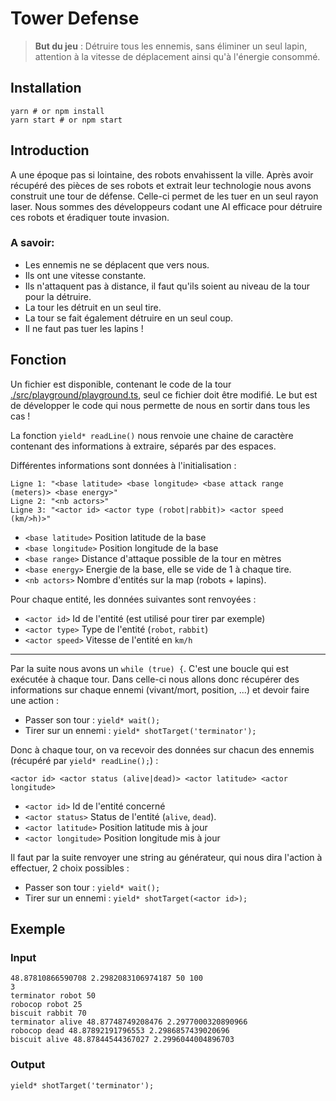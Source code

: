 # Tower Defense

> **But du jeu** : Détruire tous les ennemis, sans éliminer un seul lapin, attention à la vitesse de déplacement ainsi qu'à l'énergie consommé.

## Installation

```
yarn # or npm install
yarn start # or npm start
```

## Introduction

A une époque pas si lointaine, des robots envahissent la ville. Après avoir récupéré des pièces de ses robots et extrait leur technologie nous avons construit une tour de défense. Celle-ci permet de les tuer en un seul rayon laser. Nous sommes des développeurs codant une AI efficace pour détruire ces robots et éradiquer toute invasion.

### A savoir:

- Les ennemis ne se déplacent que vers nous.
- Ils ont une vitesse constante.
- Ils n'attaquent pas à distance, il faut qu'ils soient au niveau de la tour pour la détruire.
- La tour les détruit en un seul tire.
- La tour se fait également détruire en un seul coup.
- Il ne faut pas tuer les lapins !

## Fonction

Un fichier est disponible, contenant le code de la tour [./src/playground/playground.ts](src/playground/playground.ts), seul ce fichier doit être modifié. Le but est de développer le code qui nous permette de nous en sortir dans tous les cas !

La fonction `yield* readLine()` nous renvoie une chaine de caractère contenant des informations à extraire, séparés par des espaces.

Différentes informations sont données à l'initialisation :

```
Ligne 1: "<base latitude> <base longitude> <base attack range (meters)> <base energy>"
Ligne 2: "<nb actors>"
Ligne 3: "<actor id> <actor type (robot|rabbit)> <actor speed (km/>h)>"
```

- `<base latitude>` Position latitude de la base
- `<base longitude>` Position longitude de la base
- `<base range>` Distance d'attaque possible de la tour en mètres
- `<base energy>` Energie de la base, elle se vide de 1 à chaque tire.
- `<nb actors>` Nombre d'entités sur la map (robots + lapins).

Pour chaque entité, les données suivantes sont renvoyées :

- `<actor id>` Id de l'entité (est utilisé pour tirer par exemple)
- `<actor type>` Type de l'entité (`robot`, `rabbit`)
- `<actor speed>` Vitesse de l'entité en `km/h`

---

Par la suite nous avons un `while (true) {`. C'est une boucle qui est exécutée à chaque tour. Dans celle-ci nous allons donc récupérer des informations sur chaque ennemi (vivant/mort, position, ...) et devoir faire une action :

- Passer son tour : `yield* wait();`
- Tirer sur un ennemi : `yield* shotTarget('terminator');`

Donc à chaque tour, on va recevoir des données sur chacun des ennemis (récupéré par `yield* readLine();`) :

```
<actor id> <actor status (alive|dead)> <actor latitude> <actor longitude>
```

- `<actor id>` Id de l'entité concerné
- `<actor status>` Status de l'entité (`alive`, `dead`).
- `<actor latitude>` Position latitude mis à jour
- `<actor longitude>` Position longitude mis à jour

Il faut par la suite renvoyer une string au générateur, qui nous dira l'action à effectuer, 2 choix possibles :

- Passer son tour : `yield* wait();`
- Tirer sur un ennemi : `yield* shotTarget(<actor id>);`

## Exemple

### Input

```
48.87810866590708 2.2982083106974187 50 100
3
terminator robot 50
robocop robot 25
biscuit rabbit 70
terminator alive 48.87748749208476 2.2977000320890966
robocop dead 48.87892191796553 2.2986857439020696
biscuit alive 48.87844544367027 2.2996044004896703
```

### Output

```
yield* shotTarget('terminator');
```
